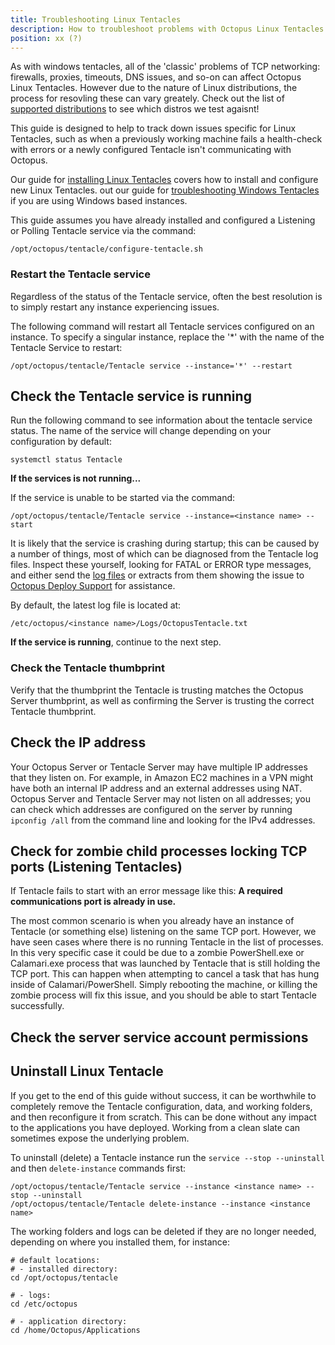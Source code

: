 ```yaml
---
title: Troubleshooting Linux Tentacles
description: How to troubleshoot problems with Octopus Linux Tentacles.
position: xx (?)
---
```


As with windows tentacles, all of the 'classic' problems of TCP networking: firewalls, proxies, timeouts, DNS issues, and so-on can affect Octopus Linux Tentacles. However due to the nature of Linux distributions, the process for resovling these can vary greately. Check out the list of [supported distributions](docs/infrastructure/deployment-targets/linux#supported-distributions) to see which distros we test agaisnt!

This guide is designed to help to track down issues specific for Linux Tentacles, such as when a previously working machine fails a health-check with errors or a newly configured Tentacle isn't communicating with Octopus.

Our guide for [installing Linux Tentacles](/docs/infrastructure/deployment-targets/linux/tentacle) covers how to install and configure new Linux Tentacles.  out our guide for [troubleshooting Windows Tentacles](/docs/infrastructure/deployment-targets/windows-targets/troubleshooting-tentacles.md) if you are using Windows based instances.    

This guide assumes you have already installed and configured a Listening or Polling Tentacle service via the command:
```
/opt/octopus/tentacle/configure-tentacle.sh
```



### Restart the Tentacle service

Regardless of the status of the Tentacle service, often the best resolution is to simply restart any instance experiencing issues. 

The following command will restart all Tentacle services configured on an instance. To specify a singular instance, replace the '*' with the name of the Tentacle Service to restart:
```
/opt/octopus/tentacle/Tentacle service --instance='*' --restart
```



## Check the Tentacle service is running

Run the following command to see information about the tentacle service status. The name of the service will change depending on your configuration by default:
```
systemctl status Tentacle
```

**If the services is not running...** 

If the service is unable to be started via the command:
```
/opt/octopus/tentacle/Tentacle service --instance=<instance name> --start
```

It is likely that the service is crashing during startup; this can be caused by a number of things, most of which can be diagnosed from the Tentacle log files. Inspect these yourself, looking for FATAL or ERROR type messages, and either send the [log files](/docs/support/log-files.md) or extracts from them showing the issue to [Octopus Deploy Support](support@octopus.com) for assistance.

By default, the latest log file is located at:
```
/etc/octopus/<instance name>/Logs/OctopusTentacle.txt
```


**If the service is running**, continue to the next step.


### Check the Tentacle thumbprint

Verify that the thumbprint the Tentacle is trusting matches the Octopus Server thumbprint, as well as confirming the Server is trusting the correct Tentacle thumbprint.




## Check the IP address

Your Octopus Server or Tentacle Server may have multiple IP addresses that they listen on. For example, in Amazon EC2 machines in a VPN might have both an internal IP address and an external addresses using NAT. Octopus Server and Tentacle Server may not listen on all addresses; you can check which addresses are configured on the server by running `ipconfig /all` from the command line and looking for the IPv4 addresses.


## Check for zombie child processes locking TCP ports (Listening Tentacles)

If Tentacle fails to start with an error message like this: **A required communications port is already in use.**

The most common scenario is when you already have an instance of Tentacle (or something else) listening on the same TCP port. However, we have seen cases where there is no running Tentacle in the list of processes. In this very specific case it could be due to a zombie PowerShell.exe or Calamari.exe process that was launched by Tentacle that is still holding the TCP port. This can happen when attempting to cancel a task that has hung inside of Calamari/PowerShell. Simply rebooting the machine, or killing the zombie process will fix this issue, and you should be able to start Tentacle successfully.


## Check the server service account permissions



## Uninstall Linux Tentacle

If you get to the end of this guide without success, it can be worthwhile to completely remove the Tentacle configuration, data, and working folders, and then reconfigure it from scratch. This can be done without any impact to the applications you have deployed. Working from a clean slate can sometimes expose the underlying problem.

To uninstall (delete) a Tentacle instance run the `service --stop --uninstall` and then `delete-instance` commands first:

```
/opt/octopus/tentacle/Tentacle service --instance <instance name> --stop --uninstall
/opt/octopus/tentacle/Tentacle delete-instance --instance <instance name>
```

The working folders and logs can be deleted if they are no longer needed, depending on where you installed them, for instance:
```
# default locations:
# - installed directory:
cd /opt/octopus/tentacle

# - logs:
cd /etc/octopus

# - application directory:
cd /home/Octopus/Applications
```
